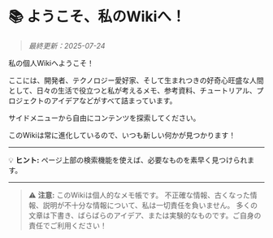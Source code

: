 # 📚 ようこそ、私のWikiへ！

> *最終更新：2025-07-24*

私の個人Wikiへようこそ！

ここには、開発者、テクノロジー愛好家、そして生まれつきの好奇心旺盛な人間として、日々の生活で役立つと私が考えるメモ、参考資料、チュートリアル、プロジェクトのアイデアなどがすべて詰まっています。

サイドメニューから自由にコンテンツを探索してください。

このWikiは常に進化しているので、いつも新しい何かが見つかります！

---

💡 **ヒント:** ページ上部の検索機能を使えば、必要なものを素早く見つけられます。

---

> ⚠️ **注意:** このWikiは個人的なメモ帳です。
> 不正確な情報、古くなった情報、説明が不十分な情報について、私は一切責任を負いません。
> 多くの文章は下書き、ばらばらのアイデア、または実験的なものです。ご自身の責任でご利用ください！
